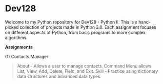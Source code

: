 # Dev128
Welcome to my Python repository for Dev128 - Python II.
This is a hand-picked collection of projects made in Python 3.0. 
Each assignment focuses on different aspects of Python, from basic programs to more complex algorithms.

**Assignments**

(1) Contacts Manager
> About - Allows a user to manage contacts. Command Menu allows List, View, Add, Delete, Field, and Exit.
> Skill - Practice using dictionary data structures and advanced data types.
